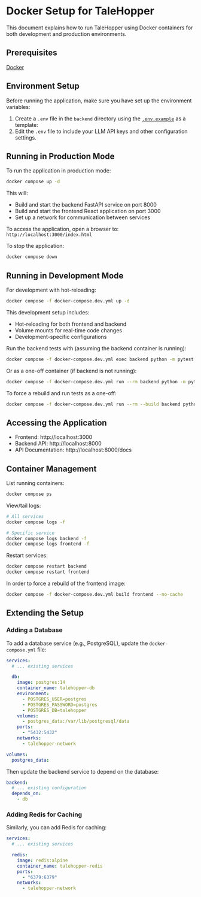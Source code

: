 # Docker Setup for TaleHopper

This document explains how to run TaleHopper using Docker containers for both development and production environments.

## Prerequisites

[Docker](https://docs.docker.com/get-docker/)

## Environment Setup

Before running the application, make sure you have set up the environment variables:

1. Create a `.env` file in the `backend` directory using the [`.env.example`](backend/.env.example) as a template:
2. Edit the `.env` file to include your LLM API keys and other configuration settings.

## Running in Production Mode

To run the application in production mode:
```bash
docker compose up -d
```

This will:
- Build and start the backend FastAPI service on port 8000
- Build and start the frontend React application on port 3000
- Set up a network for communication between services

To access the application, open a browser to: `http://localhost:3000/index.html`

To stop the application:
```bash
docker compose down
```

## Running in Development Mode

For development with hot-reloading:

```bash
docker compose -f docker-compose.dev.yml up -d
```

This development setup includes:
- Hot-reloading for both frontend and backend
- Volume mounts for real-time code changes
- Development-specific configurations

Run the backend tests with (assuming the backend container is running):
```bash
docker compose -f docker-compose.dev.yml exec backend python -m pytest
```

Or as a one-off container (if backend is not running):
```bash
docker compose -f docker-compose.dev.yml run --rm backend python -m pytest
```
To force a rebuild and run tests as a one-off:
```bash
docker compose -f docker-compose.dev.yml run --rm --build backend python -m pytest
```

## Accessing the Application

- Frontend: http://localhost:3000
- Backend API: http://localhost:8000
- API Documentation: http://localhost:8000/docs

## Container Management

List running containers:
```bash
docker compose ps
```

View/tail logs:
```bash
# All services
docker compose logs -f

# Specific service
docker compose logs backend -f 
docker compose logs frontend -f
```

Restart services:
```bash
docker compose restart backend
docker compose restart frontend
```

In order to force a rebuild of the frontend image:
```bash
docker compose -f docker-compose.dev.yml build frontend --no-cache
```

## Extending the Setup

### Adding a Database

To add a database service (e.g., PostgreSQL), update the `docker-compose.yml` file:

```yaml
services:
  # ... existing services

  db:
    image: postgres:14
    container_name: talehopper-db
    environment:
      - POSTGRES_USER=postgres
      - POSTGRES_PASSWORD=postgres
      - POSTGRES_DB=talehopper
    volumes:
      - postgres_data:/var/lib/postgresql/data
    ports:
      - "5432:5432"
    networks:
      - talehopper-network

volumes:
  postgres_data:
```

Then update the backend service to depend on the database:

```yaml
backend:
  # ... existing configuration
  depends_on:
    - db
```

### Adding Redis for Caching

Similarly, you can add Redis for caching:

```yaml
services:
  # ... existing services

  redis:
    image: redis:alpine
    container_name: talehopper-redis
    ports:
      - "6379:6379"
    networks:
      - talehopper-network
```
